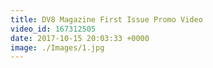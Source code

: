 ```yaml
---
title: DV8 Magazine First Issue Promo Video
video_id: 167312505
date: 2017-10-15 20:03:33 +0000
image: ./Images/1.jpg
---
```

